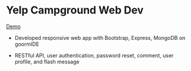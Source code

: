 # Yelp Campground Web Dev

 [Demo](https://arcane-sierra-45486.herokuapp.com)
 
 
 
 - Developed responsive web app with  Bootstrap, Express, MongoDB on goormIDE
 
 - RESTful API, user authentication, password reset, comment, user
profile, and flash message
